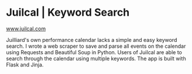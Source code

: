 
# Juilcal | Keyword Search 

www.juilcal.com

Juilliard's own performance calendar lacks a simple and easy keyword search. 
I wrote a web scraper to save and parse all events on the calendar using Requests and 
Beautiful Soup in Python. Users of Juilcal are able to search through the calendar using
multiple keywords. The app is built with Flask and Jinja.
